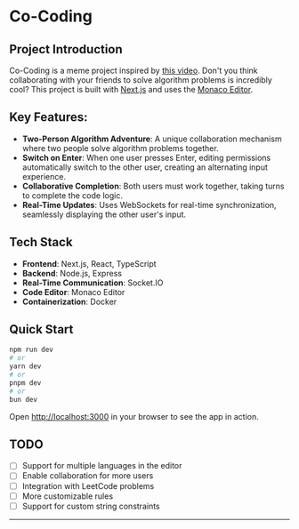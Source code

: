 # Co-Coding

## Project Introduction

Co-Coding is a meme project inspired by [this video](https://www.youtube.com/watch?v=ycTOEWqjeHI). Don't you think collaborating with your friends to solve algorithm problems is incredibly cool? This project is built with [Next.js](https://nextjs.org/) and uses the [Monaco Editor](https://microsoft.github.io/monaco-editor/).

## Key Features:
- **Two-Person Algorithm Adventure**: A unique collaboration mechanism where two people solve algorithm problems together.
- **Switch on Enter**: When one user presses Enter, editing permissions automatically switch to the other user, creating an alternating input experience.
- **Collaborative Completion**: Both users must work together, taking turns to complete the code logic.
- **Real-Time Updates**: Uses WebSockets for real-time synchronization, seamlessly displaying the other user's input.

## Tech Stack

- **Frontend**: Next.js, React, TypeScript
- **Backend**: Node.js, Express
- **Real-Time Communication**: Socket.IO
- **Code Editor**: Monaco Editor
- **Containerization**: Docker

## Quick Start

```bash
npm run dev
# or
yarn dev
# or
pnpm dev
# or
bun dev
```

Open [http://localhost:3000](http://localhost:3000) in your browser to see the app in action.

## TODO
- [ ] Support for multiple languages in the editor
- [ ] Enable collaboration for more users
- [ ] Integration with LeetCode problems
- [ ] More customizable rules
- [ ] Support for custom string constraints

---
